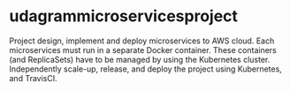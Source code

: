 # udagrammicroservicesproject
Project design, implement and deploy microservices to AWS cloud. Each microservices must run in a separate Docker container. These containers (and ReplicaSets) have to be managed by using the Kubernetes cluster. Independently scale-up, release, and deploy the project using Kubernetes, and TravisCI.
